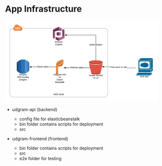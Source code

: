 # App Infrastructure


![App Digram](../screenshots/AppDigram.png)


- udgram-api (backend)
    - config file for elasticbeanstalk
    - bin folder contains scripts for deployment
    - src

- udgram-frontend (frontend)
    - bin folder contains scripts for deployment
    - src
    - e2e folder for testing



